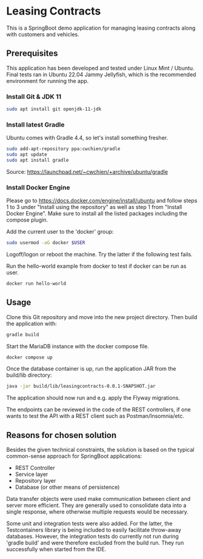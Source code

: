 # Leasing Contracts

This is a SpringBoot demo application for managing leasing contracts along with customers and vehicles.

## Prerequisites

This application has been developed and tested under Linux Mint / Ubuntu.
Final tests ran in Ubuntu 22.04 Jammy Jellyfish, which is the recommended environment for running the app.

### Install Git & JDK 11

```bash
sudo apt install git openjdk-11-jdk 
```

### Install latest Gradle

Ubuntu comes with Gradle 4.4, so let's install something fresher.

```bash
sudo add-apt-repository ppa:cwchien/gradle
sudo apt update
sudo apt install gradle
```

Source: https://launchpad.net/~cwchien/+archive/ubuntu/gradle

### Install Docker Engine

Please go to https://docs.docker.com/engine/install/ubuntu and follow steps 1 to 3 under "Install using the repository"
as well as step 1 from "Install Docker Engine".
Make sure to install all the listed packages including the compose plugin.

Add the current user to the 'docker' group:

```bash
sudo usermod -aG docker $USER
```

Logoff/logon or reboot the machine. Try the latter if the following test fails.

Run the hello-world example from docker to test if docker can be run as user.

```bash
docker run hello-world
```

## Usage

Clone this Git repository and move into the new project directory. Then build the application with:

````bash
gradle build
````

Start the MariaDB instance with the docker compose file.

```bash
docker compose up
```

Once the database container is up, run the application JAR from the build/lib directory:

```bash
java -jar build/lib/leasingcontracts-0.0.1-SNAPSHOT.jar
```

The application should now run and e.g. apply the Flyway migrations.

The endpoints can be reviewed in the code of the REST controllers, if one wants to test the API with a REST client such
as Postman/Insomnia/etc.

## Reasons for chosen solution

Besides the given technical constraints, the solution is based on the typical common-sense approach for SpringBoot
applications:

- REST Controller
- Service layer
- Repository layer
- Database (or other means of persistence)

Data transfer objects were used make communication between client and server more efficient. They are generally used to
consolidate data into a single response, where otherwise multiple requests would be necessary.

Some unit and integration tests were also added. For the latter, the Testcontainers library is being included to easily
facilitate throw-away databases.
However, the integration tests do currently not run during 'gradle build' and were therefore excluded from the build
run. They run successfully when started from the IDE.